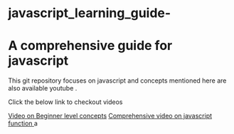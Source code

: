 # javascript_learning_guide-
<h1>A comprehensive guide for javascript</h1>
<p>This git repository focuses on javascript and concepts mentioned here are also available youtube .</p>
<p>Click the below link to checkout videos</p>
<a href='https://youtu.be/e_nNK-HnEOQ?si=cQoIGWRxQ3bNkvJ6'> Video on Beginner level concepts</a>
<a href='https://youtu.be/VyhCrhbj8ag?si=g7pVn4gO8fv-V1sk'> Comprehensive video  on javascript function </a>a
